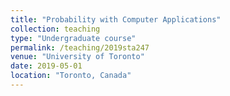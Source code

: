 ```yaml
---
title: "Probability with Computer Applications"
collection: teaching
type: "Undergraduate course"
permalink: /teaching/2019sta247
venue: "University of Toronto"
date: 2019-05-01
location: "Toronto, Canada"
---
```


